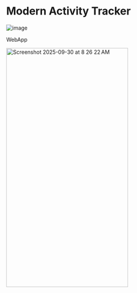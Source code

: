 # Modern Activity Tracker

![image](https://user-images.githubusercontent.com/7231077/189859116-fb2f6fff-378b-4aaf-8fd0-6481dd5bb2c4.png)

WebApp

<img width="324" height="633" alt="Screenshot 2025-09-30 at 8 26 22 AM" src="https://github.com/user-attachments/assets/2a9123b5-2e36-462d-960a-32c0b7ba488d" />


